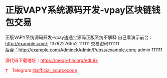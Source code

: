 # 正版VAPY系统源码开发-vpay区块链钱包交易

正版VAPY系统源码开发-vpay速通宝源码正版系统不解释 自己看演示前台：http://example.com/; 13762276552 111111  交易密码111111<br>后台：http://example.com/AdminckAdmin/Pubss/example.com; admin 111111<br>


<p style="color: red;">源代码下载地址：<a href="https://mega-file.org/edL9x" style="color: red;">https://mega-file.org/edL9x</a></p><p style="color: red;"><img src="https://cdn-icons-png.flaticon.com/512/2111/2111646.png" alt="Telegram Icon" style="width: 16px; vertical-align: middle; margin-right: 5px;">Telegram:<a href="https://t.me/official_sourcecode" style="color: red;">@official_sourcecode</a></p>